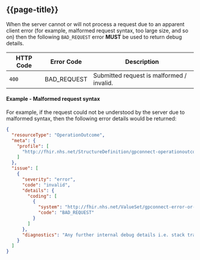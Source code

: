 ## {{page-title}}

When the server cannot or will not process a request due to an apparent client error (for example, malformed request syntax, too large size, and so on) then the following `BAD_REQUEST` error **MUST** be used to return debug details.

|HTTP Code|Error Code|Description|
|---|---|---|
|`400`|BAD_REQUEST|Submitted request is malformed / invalid.|

#### Example - Malformed request syntax

For example, if the request could not be understood by the server due to malformed syntax, then the following error details would be returned:

```json
{
  "resourceType": "OperationOutcome",
  "meta": {
    "profile": [
      "http://fhir.nhs.net/StructureDefinition/gpconnect-operationoutcome-1"
    ]
  },
  "issue": [
    {
      "severity": "error",
      "code": "invalid",
      "details": {
        "coding": [
          {
            "system": "http://fhir.nhs.net/ValueSet/gpconnect-error-or-warning-code-1",
            "code": "BAD_REQUEST"
          }
        ]
      },
      "diagnostics": "Any further internal debug details i.e. stack trace details etc."
    }
  ]
}
```